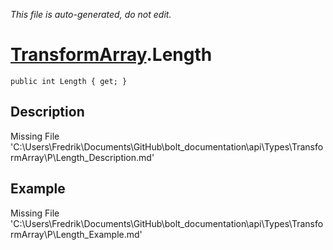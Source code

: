 *This file is auto-generated, do not edit.*

# [TransformArray](Types/TransformArray.md).Length
`public int Length { get; }`
## Description
Missing File 'C:\Users\Fredrik\Documents\GitHub\bolt_documentation\api\Types\TransformArray\P\Length_Description.md'
## Example
Missing File 'C:\Users\Fredrik\Documents\GitHub\bolt_documentation\api\Types\TransformArray\P\Length_Example.md'
